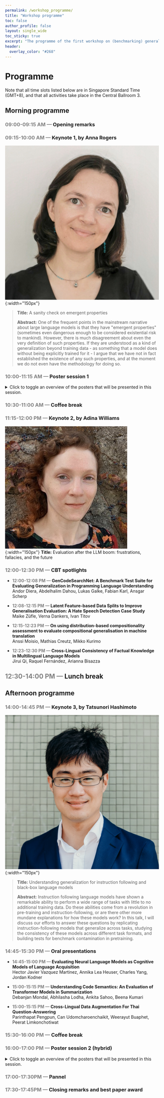 ```yaml
---
permalink: /workshop_programme/
title: "Workshop programme"
toc: false
author_profile: false
layout: single_wide
toc_sticky: true
excerpt: "The programme of the first workshop on (benchmarking) generalisation in NLP"
header:
  overlay_color: "#268"
---
```


# Programme

Note that all time slots listed below are in Singapore Standard Time (GMT+8), and that all activities take place in the Central Ballroom 3.

## Morning programme

### <span style="color:grey">09:00-09:15 AM —</span> Opening remarks
### <span style="color:grey">09:15-10:00 AM —</span> Keynote 1, by Anna Rogers
![Anna Rogers Speaker](/img/speakers/anna.jpg){:width="150px"}

> <b>Title:</b> A sanity check on emergent properties
> 
> <b>Abstract:</b> One of the frequent points in the mainstream narrative about large language models is that they have "emergent properties" (sometimes even dangerous enough to be considered existential risk to mankind). However, there is much disagreement about even the very definition of such properties. If they are understood as a kind of generalization beyond training data - as something that a model does without being explicitly trained for it - I argue that we have not in fact established the existence of any such properties, and at the moment we do not even have the methodology for doing so.


### <span style="color:grey">10:00-11:15 AM —</span> Poster session 1

<details>
<summary>Click to toggle an overview of the posters that will be presented in this session.</summary>
<ul>
  <li>
      <span style="color:#ffffff; background-color: #ab438a; border-radius:4px; padding:3px">GenBench</span> <b>Temporal Generalizability in Multimodal Misinformation Detection</b> <br>
      Nataliya Stepanova and Björn Ross
  </li>
  <li>
      <span style="color:#ffffff; background-color: #ab438a; border-radius:4px; padding:3px">GenBench</span> <b>Robust Generalization Strategies for Morpheme Glossing in an Endangered Language Documentation Context</b> <br>
      Michael Ginn and Alexis Palmer
  </li>
  <li>
      <span style="color:#ffffff; background-color: #ab438a; border-radius:4px; padding:3px">GenBench</span> <b>Syntax-Guided Transformers: Elevating Compositional Generalization and Grounding in Multimodal Environments</b> <br>
      Danial Kamali and Parisa Kordjamshidi
  </li>
  <li>
      <span style="color:#ffffff; background-color: #ab438a; border-radius:4px; padding:3px">GenBench</span> <b>Inductive Bias Is in the Eye of the Beholder</b> <br>
      Michael Wilson and Robert Frank
  </li>
  <li>
      <span style="color:#ffffff; background-color: #74849c; border-radius:4px; padding:3px">GenBench CBT</span> <b>On using distribution-based compositionality assessment to evaluate compositional generalisation in machine translation</b> <br>
      Anssi Moisio, Mathias Creutz, and Mikko Kurimo
  </li>
  <li>
      <span style="color:#ffffff; background-color: #0ccfbb; border-radius:4px; padding:3px">GenBench Non-archival</span> <b>The ICL consistency test</b> <br>
      Lucas Weber, Elia Bruni, and Dieuwke Hupkes
  </li>
  <li>
      <span style="color:#ffffff; background-color: #0ccfbb; border-radius:4px; padding:3px">GenBench Non-archival</span> <b>Generalizability and Robustness of Large Language Models Detecting Alzheimer’s Disease from Speech</b> <br>
      Jekaterina Novikova
  </li>
  <li>
      <span style="color:#ffffff; background-color: #ab438a; border-radius:4px; padding:3px">GenBench</span>  <b>Cross-Lingual Consistency of Factual Knowledge in Multilingual Language Models</b> <br>
      Jirui Qi, Raquel Fernández, and Arianna Bisazza
  </li>
  <li>
      <span style="color:#ffffff; background-color: #0ccfbb; border-radius:4px; padding:3px">GenBench Non-archival</span> <b>The Validity of Evaluation Results: Assessing Concurrence Across Compositionality Benchmarks</b> <br>
      Kaiser Sun, Adina Williams, and Dieuwke Hupkes
  </li>
  <li>
      <span style="color:#ffffff; background-color: #ab438a; border-radius:4px; padding:3px">GenBench</span> <b>Walking a Tightrope -- Evaluating Large Language Models in High-Risk Domains</b> <br>
      Chia-Chien Hung, Wiem Ben Rim, Lindsay Frost, Lars Bruckner, and Carolin Lawrence
  </li>
  <li>
      <span style="color:#ffffff; background-color: #021d6e; border-radius:4px; padding:3px">Other</span> <b>Subword Segmental Machine Translation: Unifying Segmentation and Target Sentence Generation</b> <br>
      Francois Meyer and Jan Buys
  </li>
  <li>
      <span style="color:#ffffff; background-color: #0b7ef6; border-radius:4px; padding:3px">Findings</span> <b>The language of prompting: What linguistic properties make a prompt successful?</b> <br>
      Alina Leidinger, Robert Van Rooij, and Ekaterina Shutova
  </li>
  <li>
      <span style="color:#ffffff; background-color: #0b7ef6; border-radius:4px; padding:3px">Findings</span> <b>IRFL: Image Recognition of Figurative Language</b> <br>
     Ron Yosef, Yonatan Bitton, and Dafna Shahaf
  </li>
  <li>
      <span style="color:#ffffff; background-color: #0b7ef6; border-radius:4px; padding:3px">Findings</span> <b>Three Questions Concerning the Use of Large Language Models to Facilitate Mathematics Learning</b> <br>
      An-Zi Yen and Wei-Ling Hsu
  </li>
  <li>
      <span style="color:#ffffff; background-color: #0b7ef6; border-radius:4px; padding:3px">Findings</span> <b>mReFinED: An Efficient End-to-End Multilingual Entity Linking System</b> <br>
      Peerat Limkonchotiwat, Weiwei Cheng, Christos Christodoulopoulos, Amir Saffari, and Jens Lehmann
  </li>
  <li>
      <span style="color:#ffffff; background-color: #0b7ef6; border-radius:4px; padding:3px">Findings</span> Noisy Self-Training with Synthetic Queries for Dense Retrieval</b> <br>
      Fan Jiang, Tom Drummond, and Trevor Cohn
  </li>
  <li>
      <span style="color:#ffffff; background-color: #0b7ef6; border-radius:4px; padding:3px">Findings</span> <b>Viewing Knowledge Transfer in Multilingual Machine Translation Through a Representational Lens</b> <br>
      David Stap, Vlad Niculae, and Christof Monz
  </li>
  <li>
      <span style="color:#ffffff; background-color: #0b7ef6; border-radius:4px; padding:3px">Findings</span> <b>Quantifying the Dialect Gap in Large Language Models and its Causes Across Languages</b> <br>
      Anjali Kantharuban, Ivan Vulić, and Anna Korhonen
  </li>
  <li>
      <span style="color:#ffffff; background-color: #0b7ef6; border-radius:4px; padding:3px">Findings</span> <b>How Predictable Are Large Language Model Capabilities? A Case Study on BIG-bench</b> <br>
      Qinyuan Ye, Harvey Yiyun Fu, Xiang Ren, and Robin Jia
  </li>
  <li>
      <span style="color:#ffffff; background-color: #0b7ef6; border-radius:4px; padding:3px">Findings</span> <b>Harnessing Dataset Cartography for Improved Compositional Generalization in Transformers</b> <br>
      Osman Batur İnce, Tanin Zeraati, Semih Yagcioglu, Yadollah Yaghoobzadeh, Erkut Erdem, and Aykut Erdem
  </li>
  <li>
      <span style="color:#ffffff; background-color: #0b7ef6; border-radius:4px; padding:3px">Findings</span> <b>Are Structural Concepts Universal in Transformer Language Models? Towards Interpretable Cross-Lingual Generalization</b> <br>
      Ningyu Xu, Qi Zhang, Jingting Ye, Menghan Zhang, and Xuanjing Huang
  </li>
  <li>
      <span style="color:#ffffff; background-color: #0b7ef6; border-radius:4px; padding:3px">Findings</span> <b>Test-Time Self-Adaptive Small Language Models for Question Answering</b> <br>
     Soyeong Jeong, Jinheon Baek, Sukmin Cho, Sung Ju Hwang, and Jong C. Park
  </li>

  
  
</ul>
</details> 


### <span style="color:grey">10:30-11:00 AM —</span> Coffee break
### <span style="color:grey">11:15-12:00 PM —</span> Keynote 2, by Adina Williams
![Adina Williams Speaker](/img/speakers/adina.jpg){:width="150px"}
<b>Title:</b> Evaluation after the LLM boom: frustrations, fallacies, and the future

### <span style="color:grey">12:00-12:30 PM —</span> CBT spotlights
- <b><span style="color:grey">12:00-12:08 PM — </span> GenCodeSearchNet: A Benchmark Test Suite for Evaluating Generalization in Programming Language Understanding </b> <br>
Andor Diera, Abdelhalim Dahou, Lukas Galke, Fabian Karl, Ansgar Scherp

- <b><span style="color:grey">12:08-12:15 PM — </span> Latent Feature-based Data Splits to Improve Generalisation Evaluation: A Hate Speech Detection Case Study</b> <br>
Maike Züfle, Verna Dankers, Ivan Titov

- <b><span style="color:grey">12:15-12:23 PM — </span> On using distribution-based compositionality assessment to evaluate compositional generalisation in machine translation</b> <br>
Anssi Moisio, Mathias Creutz, Mikko Kurimo

- <b><span style="color:grey">12:23-12:30 PM — </span> Cross-Lingual Consistency of Factual Knowledge in Multilingual Language Models</b> <br>
Jirui Qi, Raquel Fernández, Arianna Bisazza

## <span style="color:grey"> 12:30-14:00 PM —</span> Lunch break

## Afternoon programme
### <span style="color:grey">14:00-14:45 PM —</span> Keynote 3, by Tatsunori Hashimoto
![Tatsunori Hashimoto Speaker](/img/speakers/thashim.jpg){:width="150px"}
> <b>Title:</b> Understanding generalization for instruction following and black-box language models
> 
> <b>Abstract:</b> Instruction following language models have shown a remarkable ability to perform a wide range of tasks with little to no additional training data. Do these abilities come from a revolution in pre-training and instruction-following, or are there other more mundane explanations for how these models work? In this talk, I will discuss our efforts to answer these questions by replicating instruction-following models that generalize across tasks, studying the consistency of these models across different task formats, and building tests for benchmark contamination in pretraining.

### <span style="color:grey">14:45-15:30 PM —</span> Oral presentations

- <b><span style="color:grey">14:45-15:00 PM — </span> Evaluating Neural Language Models as Cognitive Models of Language Acquisition</b><br>
Hector Javier Vazquez Martinez, Annika Lea Heuser, Charles Yang, Jordan Kodner

- <b><span style="color:grey">15:00-15:15 PM — </span> Understanding Code Semantics: An Evaluation of Transformer Models in Summarization</b><br>
Debanjan Mondal, Abhilasha Lodha, Ankita Sahoo, Beena Kumari

- <b><span style="color:grey">15:00-15:15 PM — </span> Cross-Lingual Data Augmentation For Thai Question-Answering</b><br>
Parinthapat Pengpun, Can Udomcharoenchaikit, Weerayut Buaphet, Peerat Limkonchotiwat


### <span style="color:grey">15:30-16:00 PM —</span> Coffee break
### <span style="color:grey">16:00-17:00 PM —</span> Poster session 2 (hybrid)
<details>
<summary>Click to toggle an overview of the posters that will be presented in this session.</summary>
<ul>
  <li> <span style="color:#ffffff; background-color: #ab438a; border-radius:4px; padding:3px">GenBench</span> <b>90% F1 Score in Relation Triple Extraction: Is it Real? </b><br> Pratik Saini, Samiran Pal, Tapas Nayak, Indrajit Bhattacharya</li>
  <li> <span style="color:#ffffff; background-color: #74849c; border-radius:4px; padding:3px">GenBench CBT</span> <b>mSCAN: A Dataset for Multilingual Compositional Generalisation Evaluation </b><br> Amélie Reymond, Shane Steinert-Threlkeld</li>
  <li> <span style="color:#ffffff; background-color: #74849c; border-radius:4px; padding:3px">GenBench CBT</span> <b>GQG: Generalized Quantifier Generalization - A Dataset for Evaluating Quantifier Semantics Understanding in Language Models </b><br> Leroy Zhifei Wang, Shane Steinert-Threlkeld</li>
  <li> <span style="color:#ffffff; background-color: #0ccfbb; border-radius:4px; padding:3px">GenBench Non-archival</span> <b>Fighting Bias with Bias: Promoting Model Robustness by Amplifying Dataset Biases </b><br> Yuval Reif, Roy Schwartz</li>
  <li> <span style="color:#ffffff; background-color: #74849c; border-radius:4px; padding:3px">GenBench CBT</span> <b>GenCodeSearchNet: A Benchmark Test Suite for Evaluating Generalization in Programming Language Understanding </b><br> Andor Diera, Abdelhalim Dahou, Lukas Galke, Fabian Karl, Ansgar Scherp</li>
  <li> <span style="color:#ffffff; background-color: #74849c; border-radius:4px; padding:3px">GenBench CBT</span> <b>Latent Feature-based Data Splits to Improve Generalisation Evaluation: A Hate Speech Detection Case Study </b><br> Maike Züfle, Verna Dankers, Ivan Titov</li>
  <li> <span style="color:#ffffff; background-color: #74849c; border-radius:4px; padding:3px">GenBench CBT</span> <b>Blackbird Language Matrices Tasks for Generalization </b><br> Paola Merlo, Chunyang Jiang, Giuseppe Samo, Vivi Nastase</li>
  <li> <span style="color:#ffffff; background-color: #ab438a; border-radius:4px; padding:3px">GenBench</span> <b>In-Context Learning for Text Classification with Many Labels </b><br> Aristides Milios, Siva Reddy, Dzmitry Bahdanau</li>
  <li> <span style="color:#ffffff; background-color: #0ccfbb; border-radius:4px; padding:3px">GenBench Non-archival</span> <b>Shifted PAUQ: Distribution shift in text-to-SQL </b><br> Oleg Somov, Elena Tutubalina</li>
  <li> <span style="color:#ffffff; background-color: #0b7ef6; border-radius:4px; padding:3px">Findings</span> <b>USB: A Unified Summarization Benchmark Across Tasks and Domains </b><br> Kundan Krishna, Prakhar Gupta, Sanjana Ramprasad, Byron C Wallace, Jeffrey P. Bigham, Zachary Chase Lipton</li>
  <li> <span style="color:#ffffff; background-color: #0b7ef6; border-radius:4px; padding:3px">Findings</span> <b>Effects of Human Adversarial and Affable Samples on BERT Generalizability </b><br> Aparna Elangovan, Jiayuan He, Yuan Li, Karin Verspoor</li>
  <li> <span style="color:#ffffff; background-color: #0b7ef6; border-radius:4px; padding:3px">Findings</span> <b>Generalizing Few-Shot Named Entity Recognizers to Unseen Domains with Type-Related Features </b><br> Zihan Wang, Ziqi Zhao, Zhumin Chen, Pengjie Ren, Maarten de Rijke, Zhaochun Ren</li>
  <li> <span style="color:#ffffff; background-color: #0b7ef6; border-radius:4px; padding:3px">Findings</span> <b>Compositional Generalization for Data-to-Text Generation </b><br> Xinnuo Xu, Ivan Titov, Mirella Lapata</li>
  <li> <span style="color:#ffffff; background-color: #0b7ef6; border-radius:4px; padding:3px">Findings</span> <b>Self-supervised Meta-Prompt Learning with Meta-Gradient Regularization for Few-shot Generalization </b><br> Kaihang Pan, Juncheng Li, Hongye Song, Jun Lin, Xiaozhong Liu, Siliang Tang</li>
  <li> <span style="color:#ffffff; background-color: #0b7ef6; border-radius:4px; padding:3px">Findings</span> <b>ChatGPT Beyond English: Towards a Comprehensive Evaluation of Large Language Models in Multilingual Learning </b><br> Viet Dac Lai, Nghia Trung Ngo, Amir Pouran Ben Veyseh, Hieu Man, Franck Dernoncourt, Trung Bui, Thien Huu Nguyen</li>
  <li> <span style="color:#ffffff; background-color: #0b7ef6; border-radius:4px; padding:3px">Findings</span> <b>XTREME-UP: A User-Centric Scarce-Data Benchmark for Under-Represented Languages </b><br> Sebastian Ruder, Jonathan H. Clark, Alexander Gutkin, Mihir Kale, Min Ma, Massimo Nicosia, Shruti Rijhwani, Parker Riley et al.</li>
  <li> <span style="color:#ffffff; background-color: #0b7ef6; border-radius:4px; padding:3px">Findings</span> <b>Orca: A Few-shot Benchmark for Chinese Conversational Machine Reading Comprehension </b><br> Nuo Chen, Hongguang Li, Junqing He, Yinan Bao, Xinshi Lin, Qi Yang, Jianfeng Liu, Ruyi Gan et al.</li>
  <li> <span style="color:#ffffff; background-color: #0b7ef6; border-radius:4px; padding:3px">Findings</span> <b>KG-GPT: A General Framework for Reasoning on Knowledge Graphs Using Large Language Models </b><br> Jiho Kim, Yeonsu Kwon,  Yohan Jo, Edward Choi</li>
  <li> <span style="color:#ffffff; background-color: #0b7ef6; border-radius:4px; padding:3px">Findings</span> <b>PAXQA: Generating Cross-lingual Question Answering Examples at Training Scale </b><br> Bryan Li, Chris Callison-Burch</li>
  <li> <span style="color:#ffffff; background-color: #0b7ef6; border-radius:4px; padding:3px">Findings</span> <b>Towards General Error Diagnosis via Behavioral Testing in Machine Translation </b><br> Junjie Wu, Lemao Liu, Dit-Yan Yeung</li>
  <li> <span style="color:#ffffff; background-color: #0b7ef6; border-radius:4px; padding:3px">Findings</span> <b>Boot and Switch: Alternating Distillation for Zero-Shot Dense Retrieval </b><br> Fan Jiang, Qiongkai Xu, Tom Drummond, Trevor Cohn</li>
  <li> <span style="color:#ffffff; background-color: #0b7ef6; border-radius:4px; padding:3px">Findings</span> <b>Estimating Large Language Model Capabilities without Labeled Test Data</b> <br>
     Harvey Yiyun Fu, Qinyuan Ye, Albert Xu, Xiang Ren, and Robin Jia</li>
  <li><span style="color:#ffffff; background-color: #0b7ef6; border-radius:4px; padding:3px">Findings</span> <b>The Less the Merrier? Investigating Language Representation in Multilingual Models</b> <br>
     Hellina Hailu Nigatu, Atnafu Lambebo Tonja, and Jugal Kalita</li>
  <li><span style="color:#ffffff; background-color: #0b7ef6; border-radius:4px; padding:3px">Findings</span> <b>Test-time Augmentation for Factual Probing</b> <br>
     Go Kamoda, Benjamin Heinzerling, Keisuke Sakaguchi, and Kentaro Inui</li>
</ul>
</details>


### <span style="color:grey">17:00-17:30PM —</span> Pannel
### <span style="color:grey">17:30-17:45PM —</span> Closing remarks and best paper award

